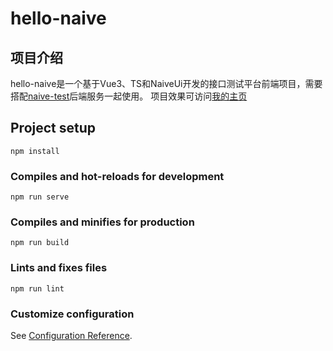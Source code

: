 # hello-naive

## 项目介绍
hello-naive是一个基于Vue3、TS和NaiveUi开发的接口测试平台前端项目，需要搭配[naive-test](https://github.com/zhaixuwen/naivetest-fastapi)后端服务一起使用。
项目效果可访问[我的主页](http://zhaixuwen.top/login)


## Project setup
```
npm install
```

### Compiles and hot-reloads for development
```
npm run serve
```

### Compiles and minifies for production
```
npm run build
```

### Lints and fixes files
```
npm run lint
```

### Customize configuration
See [Configuration Reference](https://cli.vuejs.org/config/).
